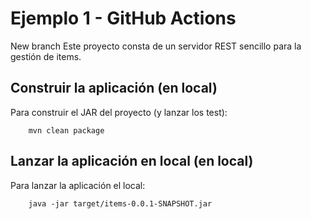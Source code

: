 # Ejemplo 1 - GitHub Actions
New branch
Este proyecto consta de un servidor REST sencillo para la gestión de items.

## Construir la aplicación (en local)

Para construir el JAR del proyecto (y lanzar los test):

```
    mvn clean package
```

## Lanzar la aplicación en local (en local)

Para lanzar la aplicación el local:

```
    java -jar target/items-0.0.1-SNAPSHOT.jar 
```